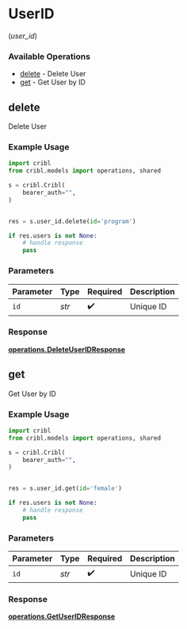 # UserID
(*user_id*)

### Available Operations

* [delete](#delete) - Delete User
* [get](#get) - Get User by ID

## delete

Delete User

### Example Usage

```python
import cribl
from cribl.models import operations, shared

s = cribl.Cribl(
    bearer_auth="",
)


res = s.user_id.delete(id='program')

if res.users is not None:
    # handle response
    pass
```

### Parameters

| Parameter          | Type               | Required           | Description        |
| ------------------ | ------------------ | ------------------ | ------------------ |
| `id`               | *str*              | :heavy_check_mark: | Unique ID          |


### Response

**[operations.DeleteUserIDResponse](../../models/operations/deleteuseridresponse.md)**


## get

Get User by ID

### Example Usage

```python
import cribl
from cribl.models import operations, shared

s = cribl.Cribl(
    bearer_auth="",
)


res = s.user_id.get(id='female')

if res.users is not None:
    # handle response
    pass
```

### Parameters

| Parameter          | Type               | Required           | Description        |
| ------------------ | ------------------ | ------------------ | ------------------ |
| `id`               | *str*              | :heavy_check_mark: | Unique ID          |


### Response

**[operations.GetUserIDResponse](../../models/operations/getuseridresponse.md)**

